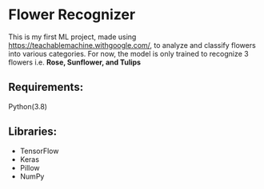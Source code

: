 # Flower Recognizer
This is my first ML project, made using https://teachablemachine.withgoogle.com/, to analyze and classify flowers into various categories. For now, the model is only trained to recognize 3 flowers i.e. __Rose, Sunflower, and Tulips__

## Requirements:
Python(3.8)

## Libraries:
  - TensorFlow
  - Keras
  - Pillow
  - NumPy
